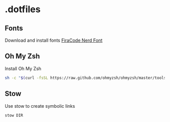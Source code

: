 # .dotfiles

## Fonts
Download and install fonts
[FiraCode Nerd Font](https://github.com/ryanoasis/nerd-fonts/releases/download/v2.1.0/FiraCode.zip) 

## Oh My Zsh
Install Oh My Zsh
```bash
sh -c "$(curl -fsSL https://raw.github.com/ohmyzsh/ohmyzsh/master/tools/install.sh)"
```
## Stow
Use stow to create symbolic links
```bash
stow DIR
```

